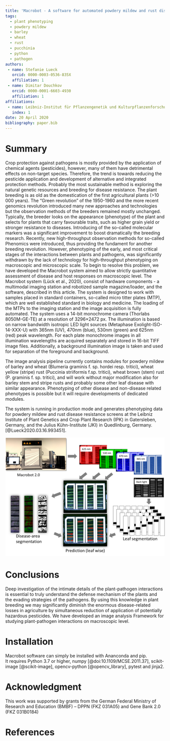 ```yaml
---
title: 'Macrobot - A software for automated powdery mildew and rust disease quantification.'
tags:
  - plant phenotyping
  - powdery mildew
  - barley
  - wheat
  - rust
  - pucchinia
  - python
  - pathogen
authors:
 - name: Stefanie Lueck
   orcid: 0000-0003-0536-835X
   affiliation: 1
 - name: Dimitar Douchkov
   orcid: 0000-0001-6603-4930
   affiliation: 1
affiliations:
 - name: Leibniz-Institut für Pflanzengenetik und Kulturpflanzenforschung Gatersleben, Stadt Seeland, Sachsen-Anhalt
   index: 1
date: 20 April 2020
bibliography: paper.bib
---
```

 
# Summary
Crop protection against pathogens is mostly provided by the application of chemical agents (pesticides), however, many of them have detrimental effects on non-target species.  Therefore, the trend is towards reducing the pesticide application and development of alternative and integrated protection methods. Probably the most sustainable method is exploring the natural genetic resources and breeding for disease resistance. The plant breeding is as old as the domestication of the first agricultural plants (>10 000 years). The “Green revolution” of the 1950-1960 and the more recent genomics revolution introduced many new approaches and technologies but the observation methods of the breeders remained mostly unchanged. Typically, the breeder looks on the appearance (phenotype) of the plant and selects for plants that carry favourable traits, such as higher grain yield or stronger resistance to diseases. Introducing of the so-called molecular markers was a significant improvement to boost dramatically the breeding research. Recently, new high-throughput observation methods for so-called Phenomics were introduced, thus providing the fundament for another breeding revolution. However, phenotyping of the early, and most critical stages of the interactions between plants and pathogens, was significantly withdrawn by the lack of technology for high-throughput phenotyping on macroscopic and microscopic scale. To begin to resolve this problem, we have developed the Macrobot system aimed to allow strictly quantitative assessment of disease and host responses on macroscopic level. The Macrobot system (Lück et al., 2020), consist of hardware components -  a multimodal imaging station and robotized sample magazine/loader, and the software, described in this article. The system is designed to work with samples placed in standard containers, so-called micro titter plates (MTP), which are well established standard in biology and medicine. The loading of the MTPs to the imaging station and the image acquisition is fully automated. The system uses a 14-bit monochrome camera (Thorlabs 8050M-GE-TE) at a resolution of 3296×2472 px. The illumination is based on narrow bandwidth isotropic LED light sources (Metaphase Exolight-ISO-14-XXX-U) with 365nm (UV), 470nm (blue), 530nm (green) and 625nm (red) peak wavelength. For each plate monochrome images in all illumination wavelengths are acquired separately and stored in 16-bit TIFF image files. Additionally, a background illumination image is taken and used for separation of the foreground and background.

The image analysis pipeline currently contains modules for powdery mildew of barley and wheat (Blumeria graminis f. sp. hordei resp. tritici), wheat yellow (stripe) rust (Puccinia striiformis f.sp. tritici), wheat brown (stem) rust (P. graminis f. sp. tritici), and will work without major modification also for barley stem and stripe rusts and probably some other leaf disease with similar appearance. Phenotyping of other disease and non-disease related phenotypes is possible but it will require developments of dedicated modules.

The system is running in production mode and generates phenotyping data for powdery mildew and rust disease resistance screens at the Leibniz Institute of Plant Genetics and Crop Plant Research (IPK) in Gatersleben, Germany, and the Julius Kühn-Institute (JKI) in Quedlinburg, Germany.
 [@Lueck2020.03.16.993451].

![Caption for example figure.\label{fig:example}](figure.png)
  
# Conclusions
 Deep investigation of the intimate details of the plant-pathogen interactions is essential to truly understand the defense mechanism of the plants and the evading strategies of the pathogens. By using this knowledge in plant breeding we may significantly diminish the enormous disease-related losses in agriculture by simultaneous reduction of application of potentially hazardous pesticides. We have developed an image analysis Framework for studying plant-pathogen interactions on macroscopic level.
 
# Installation
Macrobot software can simply be installed with Ananconda and pip. <br>
It requires Python 3.7 or higher, numpy [@doi:10.1109/MCSE.2011.37], scikit-image [@scikit-image], opencv-python [@opencv_library], pytest and jinja2. 

# Acknowledgment
This work was supported by grants from the German Federal Ministry of Research and Education (BMBF) – DPPN (FKZ 031A05) and Gene Bank 2.0  (FKZ 031B0184)

# References
